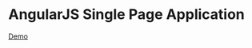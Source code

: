 # AngularJS Single Page Application

<a href="http://divyeshpuk.github.io/angularjs-spa/" target="_blank">Demo</a>